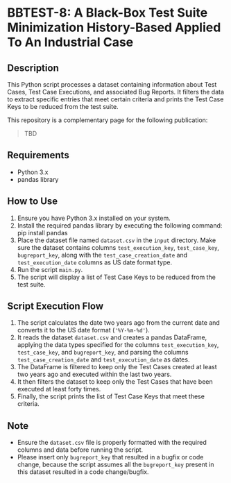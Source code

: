 # BBTEST-8: A Black-Box Test Suite Minimization History-Based Applied To An Industrial Case

## Description
This Python script processes a dataset containing information about Test Cases, Test Case Executions, and associated Bug Reports. It filters the data to extract specific entries that meet certain criteria and prints the Test Case Keys to be reduced from the test suite. 

This repository is a complementary page for the following publication:

> TBD


## Requirements
- Python 3.x
- pandas library

## How to Use
1. Ensure you have Python 3.x installed on your system.
2. Install the required pandas library by executing the following command:
pip install pandas
3. Place the dataset file named `dataset.csv` in the `input` directory. Make sure the dataset contains columns `test_execution_key`, `test_case_key`, `bugreport_key`, along with the `test_case_creation_date` and `test_execution_date` columns as US date format type.
4. Run the script `main.py`.
5. The script will display a list of Test Case Keys to be reduced from the test suite.

## Script Execution Flow
1. The script calculates the date two years ago from the current date and converts it to the US date format (`'%Y-%m-%d'`).
2. It reads the dataset `dataset.csv` and creates a pandas DataFrame, applying the data types specified for the columns `test_execution_key`, `test_case_key`, and `bugreport_key`, and parsing the columns `test_case_creation_date` and `test_execution_date` as dates.
3. The DataFrame is filtered to keep only the Test Cases created at least two years ago and executed within the last two years.
4. It then filters the dataset to keep only the Test Cases that have been executed at least forty times.
5. Finally, the script prints the list of Test Case Keys that meet these criteria.

## Note
- Ensure the `dataset.csv` file is properly formatted with the required columns and data before running the script.
- Please insert only `bugreport_key` that resulted in a bugfix or code change, because the script assumes all the `bugreport_key` present in this dataset resulted in a code change/bugfix.